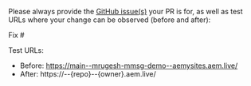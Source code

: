 Please always provide the [GitHub issue(s)](../issues) your PR is for, as well as test URLs where your change can be observed (before and after):

Fix #<gh-issue-id>

Test URLs:
- Before: https://main--mrugesh-mmsg-demo--aemysites.aem.live/
- After: https://<branch>--{repo}--{owner}.aem.live/
